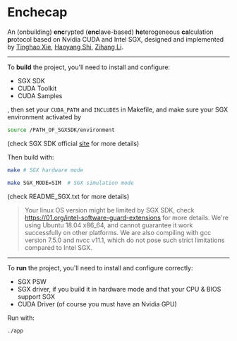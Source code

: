 # Enchecap

An (onbuilding) **enc**rypted (**enc**lave-based) **he**terogeneous **ca**lculation **p**rotocol based on Nvidia CUDA and Intel SGX, designed and implemented by [Tinghao Xie](http://vtu.life), [Haoyang Shi](https://github.com/Luke-Skycrawler), [Zihang Li](https://github.com/zjulzhhh).

---

To **build** the project, you'll need to install and configure:
* SGX SDK
* CUDA Toolkit
* CUDA Samples

, then set your `CUDA_PATH` and `INCLUDES` in Makefile, and make sure your SGX environment activated by

```bash
source /PATH_OF_SGXSDK/environment
```

(check SGX SDK official [site](https://01.org/intel-software-guard-extensions) for more details)

Then build with:

```bash
make # SGX hardware mode
```

```bash
make SGX_MODE=SIM  # SGX simulation mode
```

(check README_SGX.txt for more details)

> Your linux OS version might be limited by SGX SDK, check https://01.org/intel-software-guard-extensions for more details. We're using Ubuntu 18.04 x86_64, and cannot guarantee it work successfully on other platforms. We are also compiling with gcc version 7.5.0 and nvcc v11.1, which do not pose such strict limitations compared to Intel SGX.

---

To **run** the project, you'll need to install and configure correctly:
* SGX PSW
* SGX driver, if you build it in hardware mode and that your CPU & BIOS support SGX
* CUDA Driver (of course you must have an Nvidia GPU)

Run with:

```bash
./app
```

